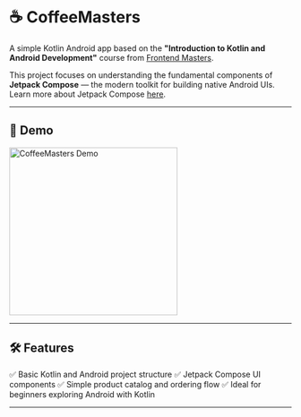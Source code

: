 # ☕ CoffeeMasters

A simple Kotlin Android app based on the **"Introduction to Kotlin and Android Development"** course from [Frontend Masters](https://frontendmasters.com/courses/android-kotlin/).

This project focuses on understanding the fundamental components of **Jetpack Compose** — the modern toolkit for building native Android UIs. Learn more about Jetpack Compose [here](https://developer.android.com/compose).

---

## 📱 Demo

<img src="https://github.com/Vente16/CoffeeMasters/blob/main/coffeeMastersDemo.gif" width="300" alt="CoffeeMasters Demo" />

---

## 🛠 Features

✅ Basic Kotlin and Android project structure
✅ Jetpack Compose UI components
✅ Simple product catalog and ordering flow
✅ Ideal for beginners exploring Android with Kotlin

---



